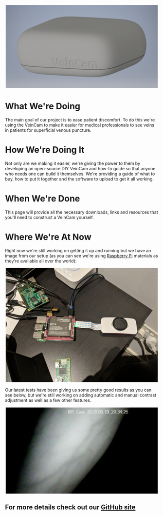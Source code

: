 <div style="text-align:center"><img src ="images/design-images/side-render-1-crop.png" /></div>

# What We're Doing
The main goal of our project is to ease patient discomfort. To do this we're using the VeinCam to make it easier for medical professionals to see veins in patients for superficial venous puncture.

# How We're Doing It
Not only are we making it easier, we're giving the power to them by developing an open-source DIY VeinCam and how-to guide so that anyone who needs one can build it themselves. We're providing a guide of what to buy, how to put it together and the software to upload to get it all working.

# When We're Done
This page will provide all the necessary downloads, links and resources that you'll need to construct a VeinCam yourself.

# Where We're At Now
Right now we're still working on getting it up and running but we have an image from our setup (as you can see we're using [Raspberry Pi](https://www.raspberrypi.org/) materials as they're available all over the world):

<div style="text-align:center"><img src ="images/progress-images/milestone-1-hardware-small.jpg" /></div>

Our latest tests have been giving us some pretty good results as you can see below, but we're still working on adding automatic and manual contrast adjustment as well as a few other features.

<div style="text-align:center"><img src ="images/progress-images/test-stream-result-2.png" /></div>

## For more details check out our [GitHub site](https://github.com/chrisbodger/VeinCam)
